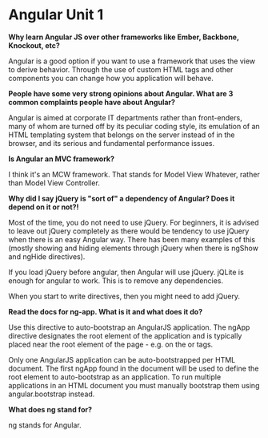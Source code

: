 # Angular Unit 1
**Why learn Angular JS over other frameworks like Ember, Backbone, Knockout, etc?**

Angular is a good option if you want to use a framework that uses the view to derive behavior. Through the use of custom HTML tags and other components you can change how you application will behave.

**People have some very strong opinions about Angular. What are 3 common complaints people have about Angular?**

Angular is aimed at corporate IT departments rather than front-enders, many of whom are turned off by its peculiar coding style, its emulation of an HTML templating system that belongs on the server instead of in the browser, and its serious and fundamental performance issues.

**Is Angular an MVC framework?**

I think it's an MCW framework. That stands for Model View Whatever, rather than Model View Controller.

**Why did I say jQuery is "sort of" a dependency of Angular? Does it depend on it or not?!**

Most of the time, you do not need to use jQuery. For beginners, it is advised to leave out jQuery completely as there would be tendency to use jQuery when there is an easy Angular way. There has been many examples of this (mostly showing and hiding elements through jQuery when there is ngShow and ngHide directives).

If you load jQuery before angular, then Angular will use jQuery. jQLite is enough for angular to work. This is to remove any dependencies.

When you start to write directives, then you might need to add jQuery.

**Read the docs for ng-app. What is it and what does it do?**

Use this directive to auto-bootstrap an AngularJS application. The ngApp directive designates the root element of the application and is typically placed near the root element of the page - e.g. on the <body> or <html> tags.

Only one AngularJS application can be auto-bootstrapped per HTML document. The first ngApp found in the document will be used to define the root element to auto-bootstrap as an application. To run multiple applications in an HTML document you must manually bootstrap them using angular.bootstrap instead.

**What does ng stand for?**

ng stands for Angular.
